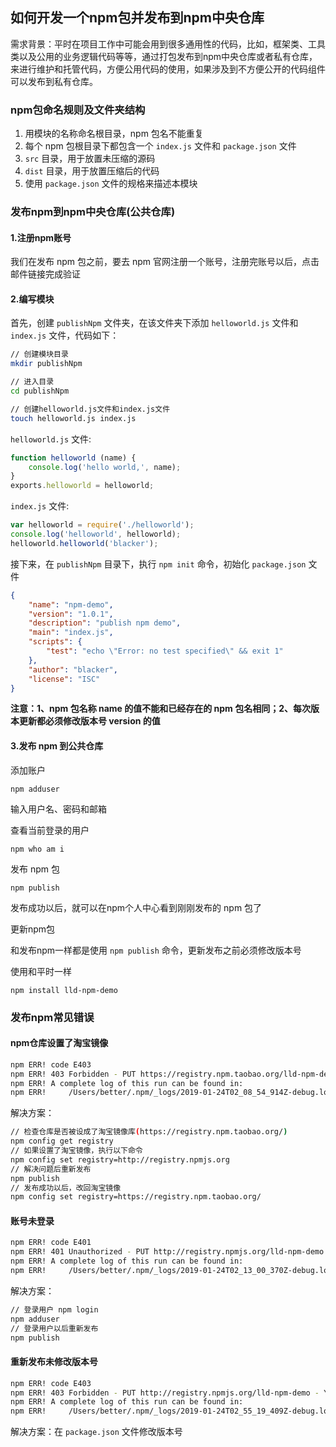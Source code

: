 ## 如何开发一个npm包并发布到npm中央仓库
需求背景：平时在项目工作中可能会用到很多通用性的代码，比如，框架类、工具类以及公用的业务逻辑代码等等，通过打包发布到npm中央仓库或者私有仓库，来进行维护和托管代码，方便公用代码的使用，如果涉及到不方便公开的代码组件可以发布到私有仓库。

### npm包命名规则及文件夹结构
1. 用模块的名称命名根目录，npm 包名不能重复
2. 每个 npm 包根目录下都包含一个 `index.js` 文件和 `package.json` 文件
3. `src` 目录，用于放置未压缩的源码
4. `dist` 目录，用于放置压缩后的代码
5. 使用 `package.json` 文件的规格来描述本模块

### 发布npm到npm中央仓库(公共仓库)
#### 1.注册npm账号
我们在发布 npm 包之前，要去 npm 官网注册一个账号，注册完账号以后，点击邮件链接完成验证

#### 2.编写模块
首先，创建 `publishNpm` 文件夹，在该文件夹下添加 `helloworld.js` 文件和 `index.js` 文件，代码如下：

```bash
// 创建模块目录
mkdir publishNpm

// 进入目录
cd publishNpm

// 创建helloworld.js文件和index.js文件
touch helloworld.js index.js
```

`helloworld.js` 文件:
```js
function helloworld (name) {
    console.log('hello world,', name);
}
exports.helloworld = helloworld;
```

`index.js` 文件:
```js
var helloworld = require('./helloworld');
console.log('helloworld', helloworld);
helloworld.helloworld('blacker');
```

接下来，在 `publishNpm` 目录下，执行 `npm init` 命令，初始化 `package.json` 文件
```json
{
    "name": "npm-demo",
    "version": "1.0.1",
    "description": "publish npm demo",
    "main": "index.js",
    "scripts": {
        "test": "echo \"Error: no test specified\" && exit 1"
    },
    "author": "blacker",
    "license": "ISC"
}
```
**注意：1、npm 包名称 name 的值不能和已经存在的 npm 包名相同；2、每次版本更新都必须修改版本号 version 的值**

#### 3.发布 npm 到公共仓库
添加账户
```
npm adduser
```
输入用户名、密码和邮箱

查看当前登录的用户
```
npm who am i
```
发布 npm 包
```
npm publish
```
发布成功以后，就可以在npm个人中心看到刚刚发布的 npm 包了

更新npm包

和发布npm一样都是使用 `npm publish` 命令，更新发布之前必须修改版本号

使用和平时一样
```
npm install lld-npm-demo
```

### 发布npm常见错误
#### npm仓库设置了淘宝镜像
```bash
npm ERR! code E403
npm ERR! 403 Forbidden - PUT https://registry.npm.taobao.org/lld-npm-demo - no_perms
npm ERR! A complete log of this run can be found in:
npm ERR!     /Users/better/.npm/_logs/2019-01-24T02_08_54_914Z-debug.log
```
解决方案：
```bash
// 检查仓库是否被设成了淘宝镜像库(https://registry.npm.taobao.org/)
npm config get registry
// 如果设置了淘宝镜像，执行以下命令
npm config set registry=http://registry.npmjs.org
// 解决问题后重新发布
npm publish
// 发布成功以后，改回淘宝镜像
npm config set registry=https://registry.npm.taobao.org/
```
#### 账号未登录
```bash
npm ERR! code E401
npm ERR! 401 Unauthorized - PUT http://registry.npmjs.org/lld-npm-demo - You must be logged in to publish packages.
npm ERR! A complete log of this run can be found in:
npm ERR!     /Users/better/.npm/_logs/2019-01-24T02_13_00_370Z-debug.log
```
解决方案：
```bash
// 登录用户 npm login
npm adduser
// 登录用户以后重新发布
npm publish
```

#### 重新发布未修改版本号
```bash
npm ERR! code E403
npm ERR! 403 Forbidden - PUT http://registry.npmjs.org/lld-npm-demo - You cannot publish over the previously published versions: 1.0.0.
npm ERR! A complete log of this run can be found in:
npm ERR!     /Users/better/.npm/_logs/2019-01-24T02_55_19_409Z-debug.log
```
解决方案：在 `package.json` 文件修改版本号